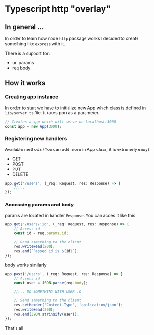 # Typescript http "overlay"

## In general ...

In order to learn how node `http` package works I decided to create something like `express` with it.

There is a support for:

-   url params
-   req body

## How it works

### Creating app instance

In order to start we have to initialize new App which class is defined in `lib/server.ts` file. It takes port as a parameter.

```ts
// Creates a app which will serve on localhost:3000
const app = new App(3000);
```

### Registering new handlers

Available methods (You can add more in App class, it is extremely easy)

-   GET
-   POST
-   PUT
-   DELETE

```ts
app.get('/users', (_req: Request, res: Response) => {
    //...
});
```

### Accessing params and body

params are located in handler `Response`. You can acces it like this

```ts
app.get('/users/:id', (_req: Request, res: Response) => {
    // Access id
    const id = req.params.id;

    // Send something to the client
    res.writeHead(200);
    res.end(`Passed id is ${id}`);
});
```

body works similarly

```ts
app.post('/users', (_req: Request, res: Response) => {
    // Access id
    const user = JSON.parse(req.body);

    //... DO SOMETHING WITH USER :O

    // Send something to the client
    res.setHeader('Content-Type', 'application/json');
    res.writeHead(200);
    res.end(JSON.stringify(user));
});
```

That's all
